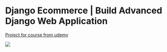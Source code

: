 # Django Ecommerce | Build Advanced Django Web Application

[Project for course from udemy](https://www.udemy.com/share/104lTM3@9qbMD4EPQjDvrE74_C91WHXtqYCiw_It8L4x_p5RZ3BeuEXMzNWBnfQlSqsOuscU/)

[![](https://img-c.udemycdn.com/course/750x422/3826340_8408_3.jpg)](https://www.udemy.com/share/104lTM3@9qbMD4EPQjDvrE74_C91WHXtqYCiw_It8L4x_p5RZ3BeuEXMzNWBnfQlSqsOuscU/)
